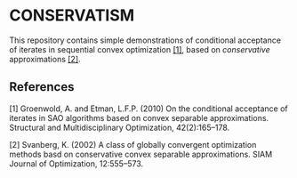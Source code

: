 # CONSERVATISM

This repository contains simple demonstrations of conditional acceptance of iterates in sequential convex optimization [[1]](#1), based on _conservative_ approximations [[2]](#2).

## References

<a id="1">[1]</a>
Groenwold, A. and Etman, L.F.P. (2010)
On the conditional acceptance of iterates in SAO algorithms based on convex separable approximations.
Structural and Multidisciplinary Optimization, 42(2):165–178.

<a id="2">[2]</a>
Svanberg, K. (2002)
A class of globally convergent optimization methods basd on conservative convex separable approximations.
SIAM Journal of Optimization, 12:555–573.
